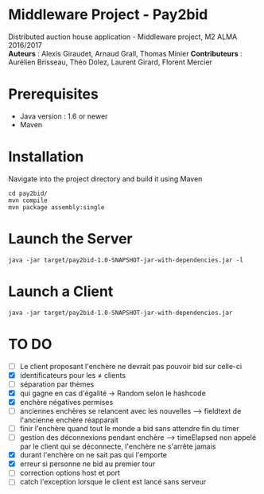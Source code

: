# Middleware Project - Pay2bid
Distributed auction house application - Middleware project, M2 ALMA 2016/2017   
**Auteurs** : Alexis Giraudet, Arnaud Grall, Thomas Minier
**Contributeurs** : Aurélien Brisseau, Théo Dolez, Laurent Girard, Florent Mercier

# Prerequisites
* Java version : 1.6 or newer
* Maven

# Installation

Navigate into the project directory and build it using Maven
```
cd pay2bid/
mvn compile
mvn package assembly:single
```

# Launch the Server
```
java -jar target/pay2bid-1.0-SNAPSHOT-jar-with-dependencies.jar -l
```

# Launch a Client
```
java -jar target/pay2bid-1.0-SNAPSHOT-jar-with-dependencies.jar
```

# TO DO

- [ ] Le client proposant l'enchère ne devrait pas pouvoir bid sur celle-ci
- [x] identificateurs pour les ≠ clients
- [ ] séparation par thèmes
- [x] qui gagne en cas d'égalité -> Random selon le hashcode
- [x] enchère négatives permises
- [ ] anciennes enchères se relancent avec les nouvelles --> fieldtext de l'ancienne enchère réapparait
- [ ] finir l'enchère quand tout le monde a bid sans attendre fin du timer
- [ ] gestion des déconnexions pendant enchère --> timeElapsed non appelé par le client qui se déconnecte, l'enchère ne s'arrête jamais
- [x] durant l'enchère on ne sait pas qui l'emporte
- [x] erreur si personne ne bid au premier tour
- [ ] correction options host et port
- [ ] catch l'exception lorsque le client est lancé sans serveur
